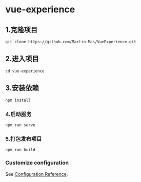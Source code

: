 # vue-experience

## 1.克隆项目
```
git clone https://github.com/Martin-Mas/VueExperience.git
```

## 2.进入项目
```
cd vue-experience
```

## 3.安装依赖
```
npm install
```

### 4.启动服务
```
npm run serve
```

### 5.打包发布项目
```
npm run build
```

### Customize configuration
See [Configuration Reference](https://cli.vuejs.org/config/).
